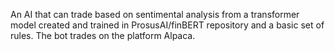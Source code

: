 An AI that can trade based on sentimental analysis from a transformer model created and trained in ProsusAI/finBERT repository and a basic set of rules. The bot trades on the platform Alpaca.

